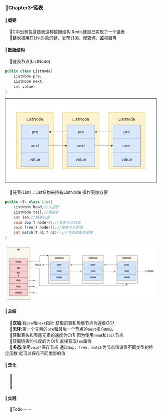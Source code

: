 ### 📌Chapter3-链表
#### 🔻概要
        🔸C中没有包含链表这种数据结构 Redis就自己实现了一个链表
        
        🔸链表被用在List对象的健、发布订阅、慢查询、监视器等
#### 🔻数据结构
     
🔸链表节点(ListNode)
```java
public class ListNode{
    ListNode pre;
    ListNode next;
    int value;
}
```
![List](asset/ListNode.png)        
        🔸链表(List)：List结构来持有ListNode 操作更加方便

```java
public <T> class List{
    ListNode head;//头指针
    ListNode tail;//尾指针
    int len;//链表长度
    void dup(T node){};//复制节点的值
    void free(T node){};//释放节点的值
    int match(T n1,T n2){};//节点值是否相等
}
```
![List](asset/List.png)

#### 🔻总结
  
  🔸**双端**:有`pre`和`next`指针 获取前驱和后继节点为速度*O(1)*
   
    🔸**无环**:第一个元素的`pre`和最后一个节点的`next`指向`NULL`
   
    🔸获取表头和表尾元素的速度为*O(1)* 因为使用`head`和`tail`节点
   
    🔸获取链表的长度的为*O(1)* 直接获取`len`属性
   
    🔸**多态**:使用`void*`保存节点 通过`dup`、`free`、`match`为节点值设置不同类型的特定函数 就可以保存不同类型的值
#### 🔻泛化
    🔸
    
    🔸
   
    🔸
#### 🔻实践
  
  🔸Todo·······